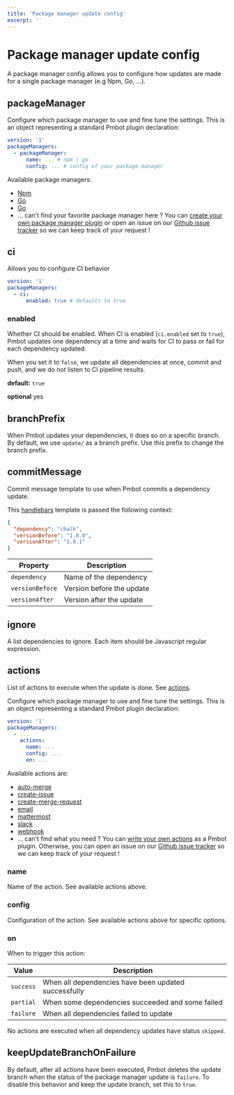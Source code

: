 ```yaml
---
title: 'Package manager update config'
excerpt: ''
---
```


# Package manager update config

A package manager config allows you to configure how updates are made for a single package manager (e.g Npm, Go, ...).

<div class="table-of-content"></div>

## packageManager

Configure which package manager to use and fine tune the settings. This is an object representing a standard Pmbot plugin declaration:

<div class="code-group" data-props='{ "lineNumbers": ["true"] }'>

```yaml
version: '1'
packageManagers:
  - packageManager:
      name: ... # npm | go
      config: ... # config of your package manager
```

</div>

Available package managers:

- [Npm](/plugins/npm)
- [Go](/plugins/go)
- [Go](/plugins/maven)
- ... can't find your favorite package manager here ? You can [create your own package manager plugin](#plugins/custom) or open an issue on our [Github issue tracker](https://github.com/pmbot-io/issues/issues) so we can keep track of your request !

## ci

Allows you to configure CI behavior

<div class="code-group" data-props='{ "lineNumbers": ["true"] }'>

```yaml
version: '1'
packageManagers:
  - ci:
      enabled: true # defaults to true
```

</div>

### enabled

Whether CI should be enabled. When CI is enabled (`ci.enabled` set to `true`), Pmbot updates one dependency at a time and waits for CI to pass or fail for each dependency updated.

When you set it to `false`, we update all dependencies at once, commit and push, and we do not listen to CI pipeline results.

**default:** `true`

**optional** yes

## branchPrefix

When Pmbot updates your dependencies, it does so on a specific branch. By default, we use `update/` as a branch prefix. Use this prefix to change the branch prefix.

## commitMessage

Commit message template to use when Pmbot commits a dependency update.

This [handlebars](https://handlebarsjs.com/guide/#what-is-handlebars) template is passed the following context:

<div class="code-group" data-props='{ "lineNumbers": ["true"] }'>

```json
{
  "dependency": "chalk",
  "versionBefore": "1.0.0",
  "versionAfter": "1.0.1"
}
```

</div>

| Property        | Description               |
| --------------- | ------------------------- |
| `dependency`    | Name of the dependency    |
| `versionBefore` | Version before the update |
| `versionAfter`  | Version after the update  |

## ignore

A list dependencies to ignore. Each item should be Javascript regular expression.

## actions

List of actions to execute when the update is done. See [actions](/actions).

Configure which package manager to use and fine tune the settings. This is an object representing a standard Pmbot plugin declaration:

<div class="code-group" data-props='{ "lineNumbers": ["true"] }'>

```yaml
version: '1'
packageManagers:
  - ...
    actions:
      name: ...
      config: ...
      on: ...
```

</div>

Available actions are:

- [auto-merge](/plugins/auto-merge)
- [create-issue](/plugins/create-issue)
- [create-merge-request](/plugins/create-merge-request)
- [email](/plugins/email)
- [mattermost](/plugins/mattermost)
- [slack](/plugins/slack)
- [webhook](/plugins/webhook)
- ... can't find what you need ? You can [write your own actions](#plugins/custom) as a Pmbot plugin. Otherwise, you can open an issue on our [Github issue tracker](https://github.com/pmbot-io/issues/issues) so we can keep track of your request !

### name

Name of the action. See available actions above.

### config

Configuration of the action. See available actions above for specific options.

### on

When to trigger this action:

| Value     | Description                                          |
| --------- | ---------------------------------------------------- |
| `success` | When all dependencies have been updated successfully |
| `partial` | When some dependencies succeeded and some failed     |
| `failure` | When all dependencies failed to update               |

<div class="blockquote" data-props='{ "mod": "warning" }'>

No actions are executed when all dependency updates have status `skipped`.

</div>

## keepUpdateBranchOnFailure

By default, after all actions have been executed, Pmbot deletes the update branch when the status of the package manager update is `failure`. To disable this behavior and keep the update branch, set this to `true`.

